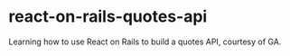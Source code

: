 # react-on-rails-quotes-api
Learning how to use React on Rails to build a quotes API, courtesy of GA.
